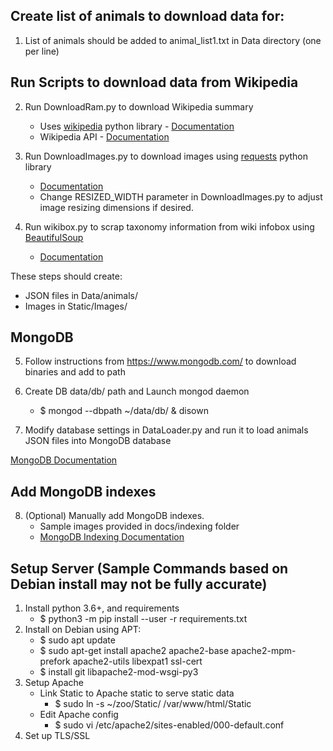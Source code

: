 ## Create list of animals to download data for:
1. List of animals should be added to animal_list1.txt in Data directory (one per line)

## Run Scripts to download data from Wikipedia

2.   Run DownloadRam.py to download Wikipedia summary 
     * Uses [wikipedia](https://github.com/goldsmith/Wikipedia)  python library - [Documentation](https://wikipedia.readthedocs.io/en/latest/)
     * Wikipedia API - [Documentation](https://www.mediawiki.org/wiki/API:Main_page)
	
3. Run DownloadImages.py to download images using [requests](https://pypi.org/project/requests/) python library
   * [Documentation](http://python-requests.org/)
   * Change RESIZED_WIDTH parameter in DownloadImages.py to adjust image resizing dimensions if desired.
 
4. Run wikibox.py to scrap taxonomy information from wiki infobox using [BeautifulSoup](https://pypi.org/project/beautifulsoup4/)
   * [Documentation](https://www.crummy.com/software/BeautifulSoup/bs4/doc/)
 
 
 These steps should create:
  * JSON files in Data/animals/
  * Images in Static/Images/
  
## MongoDB
5. Follow instructions from https://www.mongodb.com/ to download binaries and add to path

6. Create DB data/db/ path and Launch mongod daemon
   * $ mongod --dbpath ~/data/db/ & disown
   
7. Modify database settings in DataLoader.py and run it to load animals JSON files into MongoDB database

[MongoDB Documentation](https://docs.mongodb.com/ecosystem/drivers/python/)

## Add MongoDB indexes
8. (Optional) Manually add MongoDB indexes.
   * Sample images provided in docs/indexing folder
   * [MongoDB Indexing Documentation](https://docs.mongodb.com/manual/indexes/)
   
   
## Setup Server (Sample Commands based on Debian install may not be fully accurate)
1. Install python 3.6+, and requirements
   * $ python3 -m pip install --user -r requirements.txt
2. Install on Debian using APT:
    * $ sudo apt update
    * $ sudo apt-get install apache2 apache2-base apache2-mpm-prefork apache2-utils libexpat1 ssl-cert
    * $ install git libapache2-mod-wsgi-py3
3. Setup Apache
   * Link Static to Apache static to serve static data
     * $ sudo ln -s ~/zoo/Static/ /var/www/html/Static
   * Edit Apache config
     * $ sudo vi /etc/apache2/sites-enabled/000-default.conf
4. Set up TLS/SSL 